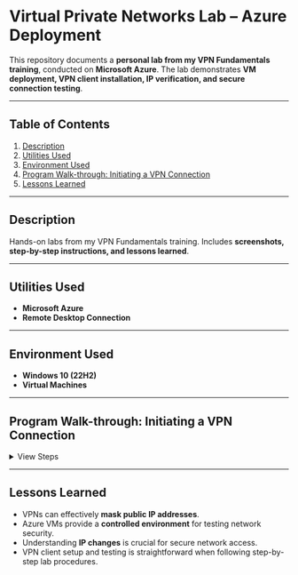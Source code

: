 # Virtual Private Networks Lab – Azure Deployment

This repository documents a **personal lab from my VPN Fundamentals training**, conducted on **Microsoft Azure**. The lab demonstrates **VM deployment, VPN client installation, IP verification, and secure connection testing**.

---

## Table of Contents

1. [Description](#description)
2. [Utilities Used](#utilities-used)
3. [Environment Used](#environment-used)
4. [Program Walk-through: Initiating a VPN Connection](#program-walk-through-initiating-a-vpn-connection)
5. [Lessons Learned](#lessons-learned)

---

## Description

Hands-on labs from my VPN Fundamentals training. Includes **screenshots, step-by-step instructions, and lessons learned**.

---

## Utilities Used

- **Microsoft Azure**  
- **Remote Desktop Connection**  

---

## Environment Used

- **Windows 10 (22H2)**  
- **Virtual Machines**

---

## Program Walk-through: Initiating a VPN Connection

<details>
<summary>View Steps</summary>

### 1. Deployment of Virtual Machine
<img width="1028" height="391" alt="T22" src="https://github.com/user-attachments/assets/0b7f356d-b75b-4c78-86f0-3bac72818ebc" />

**Observation:** VM deployed successfully in Azure.

---

### 2. Preparing to access VPN Software (Proton VPN)
<img width="1252" height="812" alt="T23" src="https://github.com/user-attachments/assets/a3b75952-e04f-453e-a322-854793d18e09" />

**Observation:** VPN client ready to install.

---

### 3. IP Address Before Launching VPN
<img width="531" height="576" alt="VMIP" src="https://github.com/user-attachments/assets/967042d4-7f40-4baf-aa02-29f222a2a2f1" />

**Observation:** Verified original public IP of VM.

---

### 4. Securing VPN Connection (Netherlands Server)
<img width="1252" height="802" alt="T24" src="https://github.com/user-attachments/assets/15bf3037-8412-4a1f-b947-e483462b6c09" />

**Observation:** VPN connection successfully established.

---

### 5. New IP Address Under Secured VPN
<img width="577" height="612" alt="VPN" src="https://github.com/user-attachments/assets/78228465-4b93-48dd-ac09-3415f08abbb7" />

**Observation:** Public IP masked by VPN; secure connection verified.

</details>

---

## Lessons Learned

- VPNs can effectively **mask public IP addresses**.  
- Azure VMs provide a **controlled environment** for testing network security.  
- Understanding **IP changes** is crucial for secure network access.  
- VPN client setup and testing is straightforward when following step-by-step lab procedures.  
